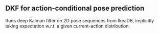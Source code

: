 ## DKF for action-conditional pose prediction

Runs deep Kalman filter on 2D pose sequences from IkeaDB, implicitly taking
expectation w.r.t. a given current-action distribution.
